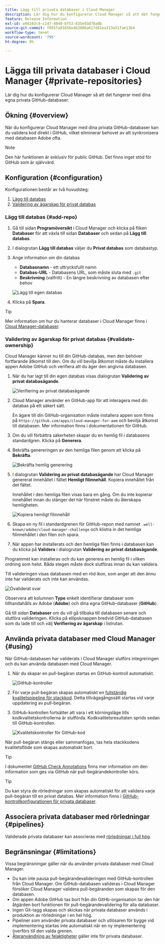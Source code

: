 ```yaml
---
title: Lägg till privata databaser i Cloud Manager
description: Lär dig hur du konfigurerar Cloud Manager så att det fungerar med dina egna privata GitHub-databaser.
feature: Release Information
exl-id: e0d103c9-c147-4040-bf53-835e93d78a0b
source-git-commit: f855fa91656e4b3806a617d61ea313a51fae13b4
workflow-type: tm+mt
source-wordcount: '795'
ht-degree: 0%

---
```



# Lägga till privata databaser i Cloud Manager {#private-repositories}

Lär dig hur du konfigurerar Cloud Manager så att det fungerar med dina egna privata GitHub-databaser.

## Ökning {#overview}

När du konfigurerar Cloud Manager med dina privata GitHub-databaser kan du validera kod direkt i GitHub, vilket eliminerar behovet av att synkronisera med databasen Adobe ofta.

>[!NOTE]
>
>Den här funktionen är exklusiv för public GitHub. Det finns inget stöd för GitHub som är självvärd.

## Konfiguration {#configuration}

Konfigurationen består av två huvudsteg:

1. [Lägg till databas](#add-repo)
1. [Validering av ägarskap för privat databas](#validate-ownership)

### Lägg till databas {#add-repo}

1. Gå till sidan **Programöversikt** i Cloud Manager och klicka på fliken **Databaser** för att växla till sidan **Databaser** och sedan på **Lägg till databas**.

1. I dialogrutan **Lägg till databas** väljer du **Privat databas** som databastyp.

1. Ange information om din databas

   * **Databasnamn** - ett uttrycksfullt namn
   * **Databas-URL** - Databasens URL, som måste sluta med `.git`
   * **Beskrivning** (valfritt) - En längre beskrivning av databasen efter behov

   ![Lägg till egen databas](/help/assets/repositories/add-own-github.png)

1. Klicka på **Spara**.

>[!TIP]
>
>Mer information om hur du hanterar databaser i Cloud Manager finns i [Cloud Manager-databaser](/help/managing-code/managing-repositories.md).

### Validering av ägarskap för privat databas {#validate-ownership}

Cloud Manager känner nu till din GitHub-databas, men den behöver fortfarande åtkomst till den. Om du vill bevilja åtkomst måste du installera appen Adobe GitHub och verifiera att du äger den angivna databasen.

1. När du har lagt till din egen databas visas dialogrutan **Validering av privat databasägande**.

   ![Verifiering av privat databasägande](/help/assets/repositories/private-repo-validate.png)

1. Cloud Manager använder en GitHub-app för att interagera med din databas på ett säkert sätt.

   En ägare till din GitHub-organisation måste installera appen som finns på `https://github.com/apps/cloud-manager-for-aem` och bevilja åtkomst till databasen. Mer information finns i dokumentationen för GitHub.

1. Om du vill förbättra säkerheten skapar du en hemlig fil i databasens standardgren. Klicka på **Generera**.

1. Bekräfta genereringen av den hemliga filen genom att klicka på **Bekräfta**.

   ![Bekräfta hemlig generering](/help/assets/repositories/confirm-generation.png)

1. I dialogrutan **Validering av privat databasägande** har Cloud Manager genererat innehållet i fältet **Hemligt filinnehåll**. Kopiera innehållet från det fältet.

   Innehållet i den hemliga filen visas bara en gång. Om du inte kopierar innehållet innan du stänger det här fönstret måste du återskapa hemligheten.

   ![Kopiera hemligt filinnehåll](/help/assets/repositories/new-secret.png)

1. Skapa en ny fil i standardgrenen för GitHub-repon med namnet `.well-known/adobe/cloud-manager-challenge` och klistra in det hemliga filinnehållet i den filen och spara.

1. När appen har installerats och den hemliga filen finns i databasen kan du klicka på **Validera** i dialogrutan **Validering av privat databasägande**.

Programmet kan installeras och du kan generera en hemlig fil i vilken ordning som helst. Båda stegen måste dock slutföras innan du kan validera.

Till valideringen visas databasen med en röd ikon, som anger att den ännu inte har validerats och inte kan användas.

![Ovaliderat svar](/help/assets/repositories/unvalidated-repo.png)

Observera att kolumnen **Type** enkelt identifierar databaser som tillhandahålls av Adobe (**Adobe**) och dina egna GitHub-databaser (**GitHub**).

Gå till sidan **Databaser** om du vill gå tillbaka till databasen senare och slutföra valideringen. Klicka på ellipsknappen bredvid GitHub-databasen som du lade till och välj **Verifiering av ägarskap** i listrutan.

## Använda privata databaser med Cloud Manager {#using}

När GitHub-databasen har validerats i Cloud Manager slutförs integreringen och du kan använda databasen med Cloud Manager.

1. När du skapar en pull-begäran startas en GitHub-kontroll automatiskt.

   ![GitHub-kontroller](/help/assets/repositories/github-checks.png)

1. För varje pull-begäran skapas automatiskt en [fullständig kvalitetspipeline för stackkod](/help/using/managing-pipelines.md). Detta tillvägagångssätt startas vid varje uppdatering av pull-begäran.

1. GitHub-kontrollen fortsätter att vara i ett körningsläge tills kodkvalitetskontrollerna är slutförda. Kodkvalitetsresultaten sprids sedan till GitHub-kontrollen.

   ![Kvalitetskontroller för GitHub-kod](/help/assets/repositories/github-code-quality.png)

När pull-begäran stängs eller sammanfogas, tas hela stackkodens kvalitetsflöde som skapas automatiskt bort.

>[!TIP]
>
>I dokumentet [GitHub Check Annotations](github-annotations.md) finns mer information om den information som ges via GitHub när pull-begärandekontroller körs.

>[!TIP]
>
>Du kan styra de rörledningar som skapas automatiskt för att validera varje pull-begäran till en privat databas. Mer information finns i [GitHub-kontrollkonfigurationen för privata databaser](github-check-config.md).

## Associera privata databaser med rörledningar {#pipelines}

Validerade privata databaser kan associeras med [rörledningar i full hög](/help/overview/ci-cd-pipelines.md).

## Begränsningar {#limitations}

Vissa begränsningar gäller när du använder privata databaser med Cloud Manager.

* Du kan inte pausa pull-begärandevalideringen med GitHub-kontrollen från Cloud Manager. Om GitHub-databasen valideras i Cloud Manager försöker Cloud Manager validera pull-begäranden som skapas för den databasen.
* Om appen Adobe GitHub tas bort från din GitHb-organisation tar den här åtgärden bort funktionen för pull-begärandevalidering för alla databaser.
* Ingen Git-tagg skapas och skickas när privata databaser används i produktion av rörledningar i en hel hög.
* Pipeliner som använder privata databaser och utlösaren för bygge vid implementering startas inte automatiskt när en ny implementering överförs till den valda grenen.
* [Återanvändning av felaktigheter](/help/getting-started/project-setup.md#build-artifact-reuse) gäller inte för privata databaser.
